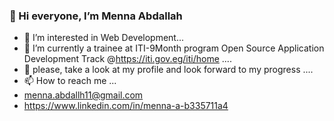 ###                 👋 Hi everyone, I’m Menna Abdallah
- 👀 I’m interested in Web Development...
- 🌱 I’m currently a trainee at ITI-9Month program Open Source Application Development Track @https://iti.gov.eg/iti/home ....
- 💞️ please, take a look at my profile and look forward to my progress ....
- 📫 How to reach me ...
- menna.abdallh11@gmail.com
- https://www.linkedin.com/in/menna-a-b335711a4
<!---

### Visitors:
  ![VisitorCount](https://profile-counter.glitch.me/menna-abdallah/count.svg)
menna-abdallah/menna-abdallah is a ✨ special ✨ repository because its `README.md` (this file) appears on your GitHub profile.
You can click the Preview link to take a look at your changes.
--->
